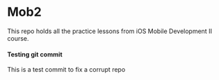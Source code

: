 # Mob2
This repo holds all the practice lessons from iOS Mobile Development II course.

#### Testing git commit
This is a test commit to fix a corrupt repo
